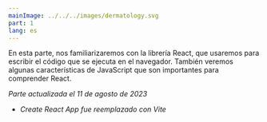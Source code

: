 ```yaml
---
mainImage: ../../../images/dermatology.svg
part: 1
lang: es
---
```


<div class="intro">

En esta parte, nos familiarizaremos con la librería React, que usaremos para escribir el código que se ejecuta en el navegador. También veremos algunas características de JavaScript que son importantes para comprender React.

<i>Parte actualizada el 11 de agosto de 2023</i>
- <i>Create React App fue reemplazado con Vite</i>

</div>
